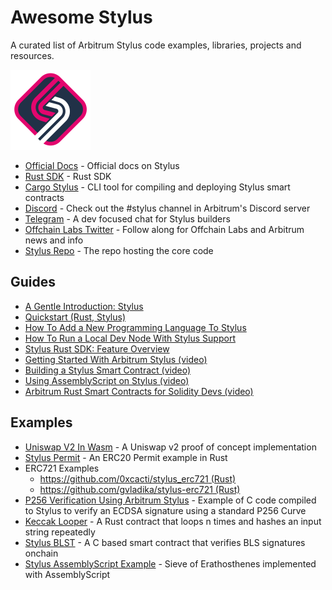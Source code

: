 # Awesome Stylus
A curated list of Arbitrum Stylus code examples, libraries, projects and resources.

<img src="./Arbitrum_Stylus-Logomark.svg" width="128" height="128" />

- [Official Docs](https://docs.arbitrum.io/stylus/stylus-gentle-introduction) - Official docs on Stylus
- [Rust SDK](https://github.com/OffchainLabs/stylus-sdk-rs) - Rust SDK
- [Cargo Stylus](https://github.com/OffchainLabs/cargo-stylus) - CLI tool for compiling and deploying Stylus smart contracts
- [Discord](https://discord.gg/arbitrum) - Check out the #stylus channel in Arbitrum's Discord server
- [Telegram](https://t.me/arbitrum_stylus) - A dev focused chat for Stylus builders
- [Offchain Labs Twitter](https://twitter.com/OffchainLabs) - Follow along for Offchain Labs and Arbitrum news and info
- [Stylus Repo](https://github.com/OffchainLabs/stylus) - The repo hosting the core code

## Guides
- [A Gentle Introduction: Stylus](https://docs.arbitrum.io/stylus/stylus-gentle-introduction)
- [Quickstart (Rust, Stylus)](https://docs.arbitrum.io/stylus/stylus-quickstart)
- [How To Add a New Programming Language To Stylus](https://docs.arbitrum.io/stylus/how-tos/adding-support-for-new-languages)
- [How To Run a Local Dev Node With Stylus Support](https://docs.arbitrum.io/stylus/how-tos/local-stylus-dev-node)
- [Stylus Rust SDK: Feature Overview](https://docs.arbitrum.io/stylus/reference/rust-sdk-guide)
- [Getting Started With Arbitrum Stylus (video)](https://www.youtube.com/watch?v=CF1hLTGnByM)
- [Building a Stylus Smart Contract (video)](https://www.youtube.com/watch?v=DJjpPWuGKq0)
- [Using AssemblyScript on Stylus (video)](https://www.youtube.com/watch?v=FdFvZeqeSBI)
- [Arbitrum Rust Smart Contracts for Solidity Devs (video)](https://www.youtube.com/watch?v=_Z27pN-U0N0)

## Examples
- [Uniswap V2 In Wasm](https://github.com/evmcheb/univ2-wasm) - A Uniswap v2 proof of concept implementation
- [Stylus Permit](https://github.com/prestwich/stylus-permit) - An ERC20 Permit example in Rust
- ERC721 Examples
  - [https://github.com/0xcacti/stylus_erc721 (Rust)](https://github.com/0xcacti/stylus_erc721)
  - [https://github.com/gvladika/stylus-erc721 (Rust)](https://github.com/gvladika/stylus-erc721/tree/main)
- [P256 Verification Using Arbitrum Stylus](https://github.com/jake-nyquist/stylus-p256-example) - Example of C code compiled to Stylus to verify an ECDSA signature using a standard P256 Curve
- [Keccak Looper](https://gist.github.com/cygaar/ee3cf1d1f98a57369717c9d91e076fd1) - A Rust contract that loops n times and hashes an input string repeatedly
- [Stylus BLST](https://github.com/rauljordan/stylus-blst) - A C based smart contract that verifies BLS signatures onchain
- [Stylus AssemblyScript Example](https://github.com/OffchainLabs/stylus-as-example) - Sieve of Erathosthenes implemented with AssemblyScript
